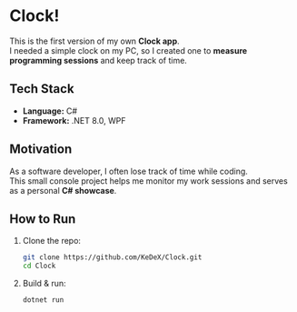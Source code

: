 # Clock!

This is the first version of my own **Clock app**.  
I needed a simple clock on my PC, so I created one to **measure programming sessions** and keep track of time.

## Tech Stack
- **Language:** C#
- **Framework:** .NET 8.0, WPF

## Motivation
As a software developer, I often lose track of time while coding.  
This small console project helps me monitor my work sessions and serves as a personal **C# showcase**.

## How to Run
1. Clone the repo:
   ```bash
   git clone https://github.com/KeDeX/Clock.git
   cd Clock
   ```
2. Build & run:
	```bash
	dotnet run
	```

